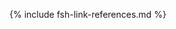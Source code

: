 [USCoreConditionEncounterDiagnosis]: http://hl7.org/fhir/us/core/STU5.0.1/StructureDefinition-us-core-condition-encounter-diagnosis.html
[USCoreConditionProblemsandHealthConcerns]: http://hl7.org/fhir/us/core/STU5.0.1/StructureDefinition-us-core-condition-problems-health-concerns.html
[USCoreLocation]: http://hl7.org/fhir/us/core/STU5.0.1/StructureDefinition-us-core-location.html
[USCoreOrganization]: http://hl7.org/fhir/us/core/STU5.0.1/StructureDefinition-us-core-organization.html
[USCorePatient]: http://hl7.org/fhir/us/core/STU5.0.1/StructureDefinition-us-core-patient.html
[USCorePractitioner]: http://hl7.org/fhir/us/core/STU5.0.1/StructureDefinition-us-core-practitioner.html
[USCorePractitionerRole]: http://hl7.org/fhir/us/core/STU5.0.1/StructureDefinition-us-core-practitionerrole.html
[QuestionnaireResponse]: http://hl7.org/fhir/R4/questionnaireresponse.html
[PartialDatesAndTimes]: {{site.data.fhir.ver.hl7fhirusvrcommonlibrary}}/usage.html#partial-dates-and-times
[Note on Gender]: {{site.data.fhir.ver.hl7fhirusvrcommonlibrary}}/usage.html#gender
[note on Child and Decedent Fetus name]: usage.html#child-and-decedent-fetus-name
[note on birth date and time]: {{site.data.fhir.ver.hl7fhirusvrcommonlibrary}}/usage.html#birth-date-and-time
[note on patient gender]: {{site.data.fhir.ver.hl7fhirusvrcommonlibrary}}/usage.html#gender
[note on patient transfers]: usage.html#mother-or-infant-transferred
[CityCodes]: {{site.data.fhir.ver.hl7fhirusvrcommonlibrary}}/usage.html#city-codes
[CountyCodes]: {{site.data.fhir.ver.hl7fhirusvrcommonlibrary}}/usage.html#county-codes
[districtCode]: {{site.data.fhir.ver.hl7fhirusvrcommonlibrary}}/StructureDefinition-DistrictCode.html
[StateLiterals]: {{site.data.fhir.ver.hl7fhirusvrcommonlibrary}}/usage.html#state-literals
[CountryLiterals]: {{site.data.fhir.ver.hl7fhirusvrcommonlibrary}}/usage.html#country-literals
[note on partial dates]: {{site.data.fhir.ver.hl7fhirusvrcommonlibrary}}/usage.html#partial-date
[note on missing data]: usage.html#specifying-none-of-the-above-and-missing-data
[note on missing abnormal conditions of newborn data]: usage.html#abnormal-conditions-of-newborn
[note on missing maternal morbidity data]: usage.html#maternal-morbidities
[note on missing characteristics of labor and delivery data]: usage.html#characteristics-of-labor-and-delivery
[note on missing pregnancy risk factors data]: usage.html#pregnancy-risk-factors
[note on missing congenital anomaly data]: usage.html#congenital-anomalies-of-newborn
[note on missing infections present data]: usage.html#infection-present-during-pregnancy
[note on missing method of delivery data]: usage.html#method-of-delivery
[note on missing obstetric procedures data]: usage.html#obstetric-procedures
[use cases]: use_cases.html
[Categories]: categories.html 
[categories]: categories.html 
[Change Log]: change_log.html
[Changes Between Versions]: content-transitions.html
[Handling of edit flags]: usage.html#handling-of-edit-flags
[Birth and Fetal Death Vital Reporting]: bfdr_index.html
[Vital Records Common Library]: vrcl_index.html
[Medicolegal Death Investigation]: mdi_index.html
[Vital Records Death Reporting]: vrdr_index.html
[PHVS_Occupation_CDC_Census2010VS]: https://phinvads.cdc.gov/vads/ViewValueSet.action?oid=2.16.840.1.114222.4.11.7186
[PHVS_Industry_CDC_Census2010VS]: https://phinvads.cdc.gov/vads/ViewValueSet.action?oid=2.16.840.1.114222.4.11.7187
[PHVS_Occupation_CDC_Census2012VS]: https://phinvads.cdc.gov/vads/ViewValueSet.action?oid=2.16.840.1.114222.4.11.8026
[PHVS_Industry_CDC_Census2012VS]: https://phinvads.cdc.gov/vads/ViewValueSet.action?oid=2.16.840.1.114222.4.11.8027
[PHVS_Occupation_CDC_Census2018VS]: https://phinvads.cdc.gov/vads/ViewValueSet.action?oid=2.16.840.1.114222.4.11.8065
[PHVS_Industry_CDC_Census2018VS]: https://phinvads.cdc.gov/vads/ViewValueSet.action?oid=2.16.840.1.114222.4.11.8066
[ACMESystemRejectVS]: ValueSet-vrdr-system-reject-vs.html
[VRFM]: https://build.fhir.org/ig/nightingaleproject/vital_records_fhir_messaging_ig/message.html#successful-death-record-submission
[HL7EncounterAdmitSourceVS]: http://hl7.org/fhir/ValueSet/encounter-admit-source
[USCoreDischargeDispositionVS]: http://hl7.org/fhir/us/core/ValueSet/us-core-discharge-disposition
[USCoreBirthSexVS]: http://hl7.org/fhir/us/core/ValueSet/birthsex
[DecedentDispositionMethod]: https://build.fhir.org/ig/HL7/vrdr/StructureDefinition-vrdr-decedent-disposition-method.html
[ObservationMethodOfDisposition]:https://hl7.org/fhir/us/bfdr/StructureDefinition-Observation-method-of-disposition.html
[MethodOfDispositionVS]: https://build.fhir.org/ig/HL7/vrdr/ValueSet-vrdr-method-of-disposition-vs.html
{% include fsh-link-references.md %} 
<!--- Extensions -->
[patient-birthPlace]: http://hl7.org/fhir/extensions/StructureDefinition-patient-birthPlace.html
[birthCertificateNumber]: {{site.data.fhir.ver.hl7fhirusvrcommonlibrary}}/StructureDefinition-CertificateNumber.html 
[fetalDeathReportNumber]: {{site.data.fhir.ver.hl7fhirusvrcommonlibrary}}/StructureDefinition-CertificateNumber.html
[fileNumber]: {{site.data.fhir.ver.hl7fhirusvrcommonlibrary}}/StructureDefinition-CertificateNumber.html
[localFileNumber1]: {{site.data.fhir.ver.hl7fhirusvrcommonlibrary}}/StructureDefinition-AuxiliaryStateIdentifier1.html
[localFileNumber2]: {{site.data.fhir.ver.hl7fhirusvrcommonlibrary}}/StructureDefinition-AuxiliaryStateIdentifier2.html
[patient-birthTime]: http://hl7.org/fhir/extensions/StructureDefinition-patient-birthTime.html
[birthsex]: http://hl7.org/fhir/us/core/STU5.0.1/StructureDefinition-us-core-birthsex.html
[cityCode]: {{site.data.fhir.ver.hl7fhirusvrcommonlibrary}}/StructureDefinition-CityCode.html
[countyCode]: {{site.data.fhir.ver.hl7fhirusvrcommonlibrary}}/StructureDefinition-DistrictCode.html
[bypassEditFlag]: {{site.data.fhir.ver.hl7fhirusvrcommonlibrary}}/StructureDefinition-BypassEditFlag.html
[patient-multipleBirthTotal]: http://hl7.org/fhir/extensions/StructureDefinition-patient-multipleBirthTotal.html
[parentReportedAgeAtDelivery]: {{site.data.fhir.ver.hl7fhirusvrcommonlibrary}}/StructureDefinition-Extension-reported-parent-age-at-delivery-vr.html
[dateReceivedByRegistrar]: StructureDefinition-Extension-date-received-by-registrar.html
[stnum]: {{site.data.fhir.ver.hl7fhirusvrcommonlibrary}}/StructureDefinition-StreetNumber.html
[predir]: {{site.data.fhir.ver.hl7fhirusvrcommonlibrary}}/StructureDefinition-PreDirectional.html
[stname]: {{site.data.fhir.ver.hl7fhirusvrcommonlibrary}}/StructureDefinition-StreetName.html
[stdesig]: {{site.data.fhir.ver.hl7fhirusvrcommonlibrary}}/StructureDefinition-StreetDesignator.html
[postdir]: {{site.data.fhir.ver.hl7fhirusvrcommonlibrary}}/StructureDefinition-PostDirectional.html
[unitnum]: {{site.data.fhir.ver.hl7fhirusvrcommonlibrary}}/StructureDefinition-UnitOrAptNumber.html
[dateFiledByRegistrar]: StructureDefinition-Extension-date-filed-by-registrar.html
[roleVitalRecords]: {{site.data.fhir.ver.hl7fhirusvrcommonlibrary}}/StructureDefinition-Extension-role-vr.html
[withinCityLimitsIndicator]: {{site.data.fhir.ver.hl7fhirusvrcommonlibrary}}/StructureDefinition-Extension-within-city-limits-indicator-vr.html
[motherOrFather]: {{site.data.fhir.ver.hl7fhirusvrcommonlibrary}}/StructureDefinition-Extension-role-vr.html
[JFI]: StructureDefinition-Extension-jurisdictional-facility-identifier.html
[birthPlace]: http://hl7.org/fhir/StructureDefinition/patient-birthPlace
[roleMotherOrFather]: StructureDefinition-Extension-role.html
<!---from VRCL-->
[nationalReportingJurisdictionId]: {{site.data.fhir.ver.hl7fhirusvrcommonlibrary}}/StructureDefinition-Extension-jurisdiction-id-vr.html
[ObservationAutopsyPerformedIndicatorVitalRecords]: {{site.data.fhir.ver.hl7fhirusvrcommonlibrary}}/StructureDefinition-Observation-autopsy-performed-indicator-vr.html
[ObservationCodedRaceAndEthnicityVitalRecords]: {{site.data.fhir.ver.hl7fhirusvrcommonlibrary}}/StructureDefinition-coded-race-and-ethnicity-vr.html
[ObservationEducationLevelVitalRecords]: {{site.data.fhir.ver.hl7fhirusvrcommonlibrary}}/StructureDefinition-Observation-education-level-vr.html
[ObservationEmergingIssuesVitalRecords]: {{site.data.fhir.ver.hl7fhirusvrcommonlibrary}}/StructureDefinition-Observation-emerging-issues-vr.html
[ObservationInputRaceAndEthnicityVitalRecords]: {{site.data.fhir.ver.hl7fhirusvrcommonlibrary}}/StructureDefinition-input-race-and-ethnicity-vr.html
[ObservationUsualWorkVitalRecords]: {{site.data.fhir.ver.hl7fhirusvrcommonlibrary}}/StructureDefinition-Observation-usual-work-vr.html
[PatientChildVitalRecords]: {{site.data.fhir.ver.hl7fhirusvrcommonlibrary}}/StructureDefinition-Patient-child-vr.html
[PatientMotherVitalRecords]: {{site.data.fhir.ver.hl7fhirusvrcommonlibrary}}/StructureDefinition-Patient-mother-vr.html
[PatientVitalRecords]: {{site.data.fhir.ver.hl7fhirusvrcommonlibrary}}/StructureDefinition-Patient-vr.html
[PractitionerVitalRecords]: {{site.data.fhir.ver.hl7fhirusvrcommonlibrary}}/StructureDefinition-Practitioner-vr.html
[RelatedPersonFatherNaturalVitalRecords]: {{site.data.fhir.ver.hl7fhirusvrcommonlibrary}}/StructureDefinition-RelatedPerson-father-natural-vr.html
[RelatedPersonFatherVitalRecords]: {{site.data.fhir.ver.hl7fhirusvrcommonlibrary}}/StructureDefinition-RelatedPerson-father-vr.html
[RelatedPersonMotherVitalRecords]: {{site.data.fhir.ver.hl7fhirusvrcommonlibrary}}/StructureDefinition-RelatedPerson-mother-vr.html
[RelatedPersonParentVitalRecords]: {{site.data.fhir.ver.hl7fhirusvrcommonlibrary}}/StructureDefinition-RelatedPerson-parent-vr.html
[ExtensionDatePartAbsentReasonVitalRecords]: {{site.data.fhir.ver.hl7fhirusvrcommonlibrary}}/StructureDefinition-ExtensionDatePartAbsentReasonVitalRecords.html
[ExtensionPartialDateTimeVitalRecords]: {{site.data.fhir.ver.hl7fhirusvrcommonlibrary}}/StructureDefinition-ExtensionPartialDateTimeVitalRecords.html
[ExtensionPatientFetalDeathVitalRecords]: {{site.data.fhir.ver.hl7fhirusvrcommonlibrary}}/StructureDefinition-Extension-patient-fetal-death-vr.html
[ExtensionRelatedpersonBirthplaceVitalRecords]: {{site.data.fhir.ver.hl7fhirusvrcommonlibrary}}/StructureDefinition-Extension-relatedperson-birthplace-vr.html
[ExtensionRelatedPersonDeceasedVitalRecords]: {{site.data.fhir.ver.hl7fhirusvrcommonlibrary}}/StructureDefinition-Extension-relatedperson-deceased-vr.html
[ExtensionWithinCityLimitsIndicatorVitalRecords]: {{site.data.fhir.ver.hl7fhirusvrcommonlibrary}}/StructureDefinition-Extension-within-city-limits-indicator-vr.html
[ExtensionBypassEditFlagVitalRecords]: {{site.data.fhir.ver.hl7fhirusvrcommonlibrary}}/StructureDefinition-BypassEditFlag.html
[ExtensionCityCodeVitalRecords]: {{site.data.fhir.ver.hl7fhirusvrcommonlibrary}}/StructureDefinition-CityCode.html
[ExtensionDistrictCodeVitalRecords]: {{site.data.fhir.ver.hl7fhirusvrcommonlibrary}}/StructureDefinition-DistrictCode.html
[ExtensionPartialDateVitalRecords]: {{site.data.fhir.ver.hl7fhirusvrcommonlibrary}}/StructureDefinition-ExtensionPartialDateVitalRecords.html
[ExtensionPostDirectionalVitalRecords]: {{site.data.fhir.ver.hl7fhirusvrcommonlibrary}}/StructureDefinition-PostDirectional.html
[ExtensionPreDirectionalVitalRecords]: {{site.data.fhir.ver.hl7fhirusvrcommonlibrary}}/StructureDefinition-PreDirectional.html
[ExtensionReportedParentAgeAtDeliveryVitalRecords]: {{site.data.fhir.ver.hl7fhirusvrcommonlibrary}}/StructureDefinition-Extension-reported-parent-age-at-delivery-vr.html
[ExtensionStreetDesignatorVitalRecords]: {{site.data.fhir.ver.hl7fhirusvrcommonlibrary}}/StructureDefinition-StreetDesignator.html
[ExtensionStreetNameVitalRecords]: {{site.data.fhir.ver.hl7fhirusvrcommonlibrary}}/StructureDefinition-StreetName.html
[ExtensionStreetNumberVitalRecords]: {{site.data.fhir.ver.hl7fhirusvrcommonlibrary}}/StructureDefinition-StreetNumber.html
[ExtensionUnitOrAptNumberVitalRecords]: {{site.data.fhir.ver.hl7fhirusvrcommonlibrary}}/StructureDefinition-UnitOrAptNumber.html
[CodeSystemCanadianProvincesVitalRecords]: {{site.data.fhir.ver.hl7fhirusvrcommonlibrary}}/CodeSystem-CodeSystem-canadian-provinces-vr.html
[CodeSystemComponentVitalRecords]: {{site.data.fhir.ver.hl7fhirusvrcommonlibrary}}/CodeSystem-codesystem-vr-component.html
[CodeSystemCountryCodeVitalRecords]: {{site.data.fhir.ver.hl7fhirusvrcommonlibrary}}/CodeSystem-CodeSystem-country-code-vr.html
[CodeSystemHispanicOriginVitalRecords]: {{site.data.fhir.ver.hl7fhirusvrcommonlibrary}}/CodeSystem-CodeSystem-hispanic-origin-vr.html
[CodeSystemIJEVitalRecords]: {{site.data.fhir.ver.hl7fhirusvrcommonlibrary}}/CodeSystem-codesystem-ije-vr.html
[CodeSystemJurisdictionsVitalRecords]: {{site.data.fhir.ver.hl7fhirusvrcommonlibrary}}/CodeSystem-CodeSystem-jurisdictions-vr.html
[CodeSystemMissingValueReasonVitalRecords]: {{site.data.fhir.ver.hl7fhirusvrcommonlibrary}}/CodeSystem-CodeSystem-missing-value-reason-vr.html
[CodeSystemRaceCodeVitalRecords]: {{site.data.fhir.ver.hl7fhirusvrcommonlibrary}}/CodeSystem-CodeSystem-race-code-vr.html
[CodeSystemRaceRecode40VitalRecords]: {{site.data.fhir.ver.hl7fhirusvrcommonlibrary}}/CodeSystem-CodeSystem-race-recode-40-vr.html
[CodeSystemEditFlagsVitalRecords]: {{site.data.fhir.ver.hl7fhirusvrcommonlibrary}}/CodeSystem-CodeSystem-vr-edit-flags.html
[CodeSystemLocalObservationsCodesVitalRecords]: {{site.data.fhir.ver.hl7fhirusvrcommonlibrary}}/CodeSystem-CodeSystem-local-observation-codes-vr.html
[ValueSetBirthAttendantTitlesVitalRecords]: {{site.data.fhir.ver.hl7fhirusvrcommonlibrary}}/ValueSet-ValueSet-birth-attendant-titles-vr.html
[ValueSetBirthplaceCountryVitalRecords]: {{site.data.fhir.ver.hl7fhirusvrcommonlibrary}}/ValueSet-ValueSet-birthplace-country-vr.html
[ValueSetSexAssignedAtBirthVitalRecords]: {{site.data.fhir.ver.hl7fhirusvrcommonlibrary}}/ValueSet-ValueSet-sex-assigned-at-birth-vr.html
[ValueSetEditBypass01234VitalRecords]: {{site.data.fhir.ver.hl7fhirusvrcommonlibrary}}/ValueSet-valueset-edit-bypass-01234-vr.html
[ValueSetEducationLevelVitalRecords]: {{site.data.fhir.ver.hl7fhirusvrcommonlibrary}}/ValueSet-ValueSet-education-level-vr.html
[ValueSetEducationLevelPersonVitalRecords]: {{site.data.fhir.ver.hl7fhirusvrcommonlibrary}}/ValueSet-ValueSet-education-level-person-vr.html
[ValueSetCodedRaceAndEthnicityPersonVitalRecords]: {{site.data.fhir.ver.hl7fhirusvrcommonlibrary}}/ValueSet-ValueSet-coded-race-and-ethnicity-person-vr.html
[ValueSetFatherRelationshipVitalRecords]: {{site.data.fhir.ver.hl7fhirusvrcommonlibrary}}/ValueSet-ValueSet-father-relationship-vr.html
[ValueSetHispanicNoUnknownVitalRecords]: {{site.data.fhir.ver.hl7fhirusvrcommonlibrary}}/ValueSet-ValueSet-hispanic-no-unknown-vr.html
[ValueSetHispanicOriginVitalRecords]: {{site.data.fhir.ver.hl7fhirusvrcommonlibrary}}/ValueSet-ValueSet-hispanic-origin-vr.html
[ValueSetJurisdictionVitalRecords]: {{site.data.fhir.ver.hl7fhirusvrcommonlibrary}}/ValueSet-ValueSet-jurisdiction-vr.html
[ValueSetInputRaceAndEthnicityPersonVitalRecords]: {{site.data.fhir.ver.hl7fhirusvrcommonlibrary}}/ValueSet-ValueSet-input-race-and-ethnicity-person-vr.html
[ValueSetMotherRelationshipVitalRecords]: {{site.data.fhir.ver.hl7fhirusvrcommonlibrary}}/ValueSet-ValueSet-mother-relationship-vr.html
[ValueSetDateOfBirthEditFlagsVitalRecords]: {{site.data.fhir.ver.hl7fhirusvrcommonlibrary}}/ValueSet-ValueSet-date-of-birth-edit-flags-vr.html
[ValueSetPluralityEditFlagsVitalRecords]: {{site.data.fhir.ver.hl7fhirusvrcommonlibrary}}/ValueSet-ValueSet-plurality-edit-flags-vr.html
[ValueSetRaceCodeVitalRecords]: {{site.data.fhir.ver.hl7fhirusvrcommonlibrary}}/ValueSet-ValueSet-race-code-vr.html
[ValueSetRaceMissingValueReasonVitalRecords]: {{site.data.fhir.ver.hl7fhirusvrcommonlibrary}}/ValueSet-ValueSet-race-missing-value-reason-vr.html
[ValueSetRaceRecode40VitalRecords]: {{site.data.fhir.ver.hl7fhirusvrcommonlibrary}}/ValueSet-ValueSet-race-recode-40-vr.html
[ValueSetResidenceCountryVitalRecords]: {{site.data.fhir.ver.hl7fhirusvrcommonlibrary}}/ValueSet-ValueSet-residence-country-vr.html
[ValueSetStatesTerritoriesAndProvincesVitalRecords]: {{site.data.fhir.ver.hl7fhirusvrcommonlibrary}}/ValueSet-ValueSet-states-territories-provinces-vr.html
[ValueSetUSStatesAndTerritoriesVitalRecords]: {{site.data.fhir.ver.hl7fhirusvrcommonlibrary}}/ValueSet-ValueSet-usstates-territories-vr.html
[ValueSetUnitsOfAgeVitalRecords]: {{site.data.fhir.ver.hl7fhirusvrcommonlibrary}}/ValueSet-ValueSet-units-of-age-vr.html
[ValueSetYesNoNotApplicableVitalRecords]: {{site.data.fhir.ver.hl7fhirusvrcommonlibrary}}/ValueSet-ValueSet-yes-no-not-applicable-vr.html
[ValueSetYesNoUnknownVitalRecords]: {{site.data.fhir.ver.hl7fhirusvrcommonlibrary}}/ValueSet-ValueSet-yes-no-unknown-vr.html
[ValueSetYesNoUnknownNotApplicableVitalRecords]: {{site.data.fhir.ver.hl7fhirusvrcommonlibrary}}/ValueSet-ValueSet-yes-no-unknown-not-applicable-vr.html
[ConceptMapBirthAttendantTitlesVitalRecords]: {{site.data.fhir.ver.hl7fhirusvrcommonlibrary}}/ConceptMap-ConceptMapBirthAttendantTitlesVitalRecords.html
[ConceptMapBirthSexChildVitalRecords]: {{site.data.fhir.ver.hl7fhirusvrcommonlibrary}}/ConceptMap-ConceptMapBirthSexChildVitalRecords.html
[ConceptMapBirthSexFetusVitalRecords]: {{site.data.fhir.ver.hl7fhirusvrcommonlibrary}}/ConceptMap-ConceptMapBirthSexFetusVitalRecords.html
[ConceptMapEditBypass01234VitalRecords]: {{site.data.fhir.ver.hl7fhirusvrcommonlibrary}}/ConceptMap-ConceptMapEditBypass01234VitalRecords.html
[ConceptMapEducationLevelVitalRecords]: {{site.data.fhir.ver.hl7fhirusvrcommonlibrary}}/ConceptMap-ConceptMapEducationLevelVitalRecords.html
[ConceptMapHispanicNoUnknownVitalRecords]: {{site.data.fhir.ver.hl7fhirusvrcommonlibrary}}/ConceptMap-ConceptMapHispanicNoUnknownVitalRecords.html
[ConceptMapHispanicOriginVitalRecords]: {{site.data.fhir.ver.hl7fhirusvrcommonlibrary}}/ConceptMap-ConceptMapHispanicOriginVitalRecords.html
[ConceptMapDateOfBirthEditFlagsVitalRecords]: {{site.data.fhir.ver.hl7fhirusvrcommonlibrary}}/ConceptMap-ConceptMapDateOfBirthEditFlagsVitalRecords.html
[ConceptMapPluralityEditFlagsVitalRecords]: {{site.data.fhir.ver.hl7fhirusvrcommonlibrary}}/ConceptMap-ConceptMapPluralityEditFlagsVitalRecords.html
[ConceptMapRaceCodeVitalRecords]: {{site.data.fhir.ver.hl7fhirusvrcommonlibrary}}/ConceptMap-ConceptMapRaceCodeVitalRecords.html
[ConceptMapRaceMissingValueReasonVitalRecords]: {{site.data.fhir.ver.hl7fhirusvrcommonlibrary}}/ConceptMap-ConceptMapRaceMissingValueReasonVitalRecords.html
[ConceptMapRaceRecode40VitalRecords]: {{site.data.fhir.ver.hl7fhirusvrcommonlibrary}}/ConceptMap-ConceptMapRaceRecode40VitalRecords.html
[ConceptMapUnitsOfAgeVitalRecords]: {{site.data.fhir.ver.hl7fhirusvrcommonlibrary}}/ConceptMap-ConceptMapUnitsOfAgeVitalRecords.html
[ConceptMapYesNoNotApplicableVitalRecords]: {{site.data.fhir.ver.hl7fhirusvrcommonlibrary}}/ConceptMap-ConceptMapYesNoNotApplicableVitalRecords.html
[ConceptMapYesNoUnknownNotApplicableVitalRecords]: {{site.data.fhir.ver.hl7fhirusvrcommonlibrary}}/ConceptMap-ConceptMapYesNoUnknownNotApplicableVitalRecords.html
[ConceptMapYesNoUnknownVitalRecords]: {{site.data.fhir.ver.hl7fhirusvrcommonlibrary}}/ConceptMap-ConceptMapYesNoUnknownVitalRecords.html
[expansion-parameters-vr-common]: {{site.data.fhir.ver.hl7fhirusvrcommonlibrary}}/Parameters-expansion-parameters-vr-common.html
[observation-input-race-and-ethnicity-vr-mother]: {{site.data.fhir.ver.hl7fhirusvrcommonlibrary}}/Observation-observation-input-race-and-ethnicity-vr-mother.html
[observation-input-race-and-ethnicity-vr-father]: {{site.data.fhir.ver.hl7fhirusvrcommonlibrary}}/Observation-observation-input-race-and-ethnicity-vr-father.html
[observation-coded-race-and-ethnicity-vr-mother]: {{site.data.fhir.ver.hl7fhirusvrcommonlibrary}}/Observation-observation-coded-race-and-ethnicity-vr-mother.html
[observation-coded-race-and-ethnicity-vr-father]: {{site.data.fhir.ver.hl7fhirusvrcommonlibrary}}/Observation-observation-coded-race-and-ethnicity-vr-father.html
[observation-autopsy-performed-indicator-vr-a-freeman]: {{site.data.fhir.ver.hl7fhirusvrcommonlibrary}}/Observation-observation-autopsy-performed-indicator-vr-a-freeman.html
[observation-education-level-vr-a-freeman]: {{site.data.fhir.ver.hl7fhirusvrcommonlibrary}}/Observation-observation-education-level-vr-a-freeman.html
[observation-emerging-issues-vr-a-freeman]: {{site.data.fhir.ver.hl7fhirusvrcommonlibrary}}/Observation-observation-emerging-issues-vr-a-freeman.html
[observation-partial-date-time-example]: {{site.data.fhir.ver.hl7fhirusvrcommonlibrary}}/Observation-observation-partial-date-time-example.html
[patient-child-vr-babyg-quinn-common]: {{site.data.fhir.ver.hl7fhirusvrcommonlibrary}}/Patient-patient-child-vr-babyg-quinn-common.html
[patient-child-vr-babyg-quinn-w-edit]: {{site.data.fhir.ver.hl7fhirusvrcommonlibrary}}/Patient-patient-child-vr-babyg-quinn-w-edit.html
[patient-fetal-death-example]: {{site.data.fhir.ver.hl7fhirusvrcommonlibrary}}/Patient-patient-fetal-death-example.html
[patient-mother-vr-birth-date-part-absent]: {{site.data.fhir.ver.hl7fhirusvrcommonlibrary}}/Patient-patient-mother-vr-birth-date-part-absent.html
[patient-mother-vr-jada-ann-quinn-common]: {{site.data.fhir.ver.hl7fhirusvrcommonlibrary}}/Patient-patient-mother-vr-jada-ann-quinn-common.html
[practitioner-vr-janet-seito-common]: {{site.data.fhir.ver.hl7fhirusvrcommonlibrary}}/Practitioner-practitioner-vr-janet-seito-common.html
[relatedperson-father-natural-vr-james-brandon-quinn-common]: RelatedPerson-relatedperson-father-natural-vr-james-brandon-quinn-common.html
[relatedperson-father-vr-tom-yan-lee-common]: {{site.data.fhir.ver.hl7fhirusvrcommonlibrary}}/RelatedPerson-relatedperson-father-vr-tom-yan-lee-common.html
[relatedperson-father-vr-tony-lewis-common]: {{site.data.fhir.ver.hl7fhirusvrcommonlibrary}}/RelatedPerson-relatedperson-father-vr-tony-lewis-common.html
[relatedperson-mother-vr-carol-hoffer-common]: {{site.data.fhir.ver.hl7fhirusvrcommonlibrary}}/RelatedPerson-relatedperson-mother-vr-carol-hoffer-common.html
[relatedperson-parent-vr-stepmother]: {{site.data.fhir.ver.hl7fhirusvrcommonlibrary}}/RelatedPerson-relatedperson-parent-vr-stepmother.html
[us-core-patient-vr-a-freeman]: {{site.data.fhir.ver.hl7fhirusvrcommonlibrary}}/Patient-us-core-patient-vr-a-freeman.html
[us-core-patient-vr-unknown-name]: {{site.data.fhir.ver.hl7fhirusvrcommonlibrary}}/Patient-us-core-patient-vr-unknown-name.html
[ObservationEditFlagBirthweight]: StructureDefinition-Observation-edit-flag-birthweight.html
[ObservationEditFlagEstimateOfGestation]: StructureDefinition-Observation-edit-flag-estimate-of-gestation.html
[ObservationEditFlagFathersDateOfBirth]: StructureDefinition-Observation-edit-flag-fathers-date-of-birth.html
[ObservationEditFlagFathersEducation]: StructureDefinition-Observation-edit-flag-fathers-education.html
[ObservationEditFlagMothersDateOfBirth]: StructureDefinition-Observation-edit-flag-mothers-date-of-birth.html
[ObservationEditFlagMothersDeliveryWeight]: StructureDefinition-Observation-edit-flag-mothers-delivery-weight.html
[ObservationEditFlagMothersEducation]: StructureDefinition-Observation-edit-flag-mothers-education.html
[ObservationEditFlagMothersHeight]: StructureDefinition-Observation-edit-flag-mothers-height.html
[ObservationEditFlagMothersPrepregnancyWeight]: StructureDefinition-Observation-edit-flag-mothers-prepregnancy-weight.html
[ObservationEditFlagNumberPrenatalCareVisits]: StructureDefinition-Observation-edit-flag-number-prenatal-care-visits.html
[ObservationEditFlagNumberPreviousCesareans]: StructureDefinition-Observation-edit-flag-number-previous-cesareans.html
[ObservationEditFlagPlurality]: StructureDefinition-Observation-edit-flag-plurality.html
[Extension-relatedperson-birthplace-vr]: {{site.data.fhir.ver.hl7fhirusvrcommonlibrary}}/StructureDefinition-Extension-relatedperson-birthplace-vr.html
<!-- other -->
[PHIN VADS - Cause of Fetal Death]: https://phinvads.cdc.gov/vads/ViewValueSet.action?oid=2.16.840.1.114222.4.11.7933
